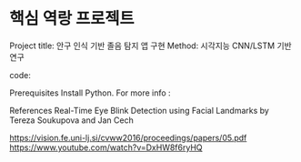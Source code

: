 # 핵심 역랑 프로젝트

Project title: 안구 인식 기반 졸음 탐지 앱 구현
Method: 시각지능 CNN/LSTM 기반 연구

code:

Prerequisites
Install Python.
For more info : 



References
Real-Time Eye Blink Detection using Facial Landmarks by Tereza Soukupova and Jan Cech

https://vision.fe.uni-lj.si/cvww2016/proceedings/papers/05.pdf
https://www.youtube.com/watch?v=DxHW8f6ryHQ
